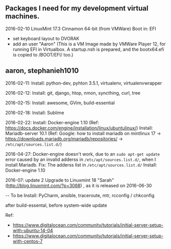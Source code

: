 Packages I need for my development virtual machines.
----

2016-02-10
LinuxMint 17.3 Cinnamon 64-bit (from VMWare)
Boot in: EFI
+ set keyboard layout to DVORAK
+ add an user "Aaron"
(This is a VM Image made by VMWare Player 12, for running EFI in Virtualbox. A startup.nsh is prepared, and the bootx64.efi is copied to /BOOT/EFI/ too.)


aaron, stephanieh1010
--
2016-02-11:
Install: python-dev, pyhton 3.5.1, virtualenv, virtualenvwrapper

2016-02-12:
Install: git, django, htop, nmon, syncthing, curl, tree

2016-02-15:
Install: awesome, GVim, build-essential

2016-02-18:
Install: Sublime

2016-02-22:
Install: Docker-engine 1.10 (Ref: https://docs.docker.com/engine/installation/linux/ubuntulinux/)
Install: Mariadb-server 10.1 (Ref: Google: how to install mariadb on mintlinux 17 -> https://downloads.mariadb.org/mariadb/repositories/ ->  `/etc/apt/sources.list.d/`)

2016-04-27:
Docker-engine doesn't work, due to an `sudo apt-get update` error caused by an invalid adderss in `/etc/apt/sources.list.d/`, when I install Mariadb.
Fix: The adderss list in `/etc/apt/sources.list.d/`
Install: Docker-engine 1.10

2016-07: update 2
Upgrade to Linuxmint 18 "Sarah" (http://blog.linuxmint.com/?p=3068) , as it is released on 2016-06-30

--
To be Install:  PyCharm, ansible, traceroute, mtr, rcconfig / chkconfig

after build-essental, before system-wide update

Ref: 
* https://www.digitalocean.com/community/tutorials/initial-server-setup-with-ubuntu-14-04
* https://www.digitalocean.com/community/tutorials/initial-server-setup-with-centos-7
